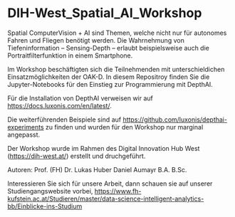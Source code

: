 # DIH-West_Spatial_AI_Workshop

Spatial ComputerVision + AI sind Themen, welche nicht nur für autonomes Fahren und Fliegen benötigt werden. Die Wahrnehmung von Tiefeninformation – Sensing-Depth – erlaubt beispielsweise auch die Portraitfilterfunktion in einem Smartphone.

Im Workshop beschäftigten sich die Teilnehmenden mit unterschieldichen Einsatzmöglichkeiten der OAK-D. In diesem Repositroy finden Sie die Jupyter-Notebooks für den Einstieg zur Programmierung mit DepthAI.

Für die Installation von DepthAI verweisen wir auf https://docs.luxonis.com/en/latest/. 

Die weiterführenden Beispiele sind auf https://github.com/luxonis/depthai-experiments zu finden und wurden für den Workshop nur marginal angepasst.

Der Workshop wurde im Rahmen des Digital Innovation Hub West (https://dih-west.at/) erstellt und druchgeführt.

Autoren:
Prof. (FH) Dr. Lukas Huber
Daniel Aumayr B.A. B.Sc.

Interessieren Sie sich für unsere Arbeit, dann schauen sie auf unserer Studiengangswebsite vorbei, https://www.fh-kufstein.ac.at/Studieren/master/data-science-intelligent-analytics-bb/Einblicke-ins-Studium

